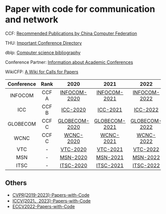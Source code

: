 # Paper with code for communication and network

CCF: [Recommended Publications by China Computer Federation](https://www.ccf.org.cn/Academic_Evaluation/By_category/)

THU: [Important Conference Directory](https://www.sist.tsinghua.edu.cn/__local/0/E3/67/303DEC8D1B54395036E70EECAF6_AD515DFB_5643C0.pdf?e=.pdf)

dblp: [Computer science bibliography](https://dblp.org/)

Conference Partner: [Information about Academic Conferences](https://www.myhuiban.com/)

WikiCFP: [A Wiki for Calls for Papers](http://www.wikicfp.com/cfp/)


| Conference | Rank | 2020 | 2021 | 2022 | 2023 | 2024 | ... | 
| :---: | :---: | :---: | :---: | :---: | :---: | :---: | :---: |
| INFOCOM | CCF A | [INFOCOM-2020](./INFOCOM2020_Paper_with_code.md) | [INFOCOM-2021](./INFOCOM2021_Paper_with_code.md) | [INFOCOM-2022](./INFOCOM2022_Paper_with_code.md) | INFOCOM-2023 | INFOCOM-2024 | ... | 
| ICC | CCF B | [ICC-2020](./ICC2020_Paper_with_code.md) | [ICC-2021](./ICC2021_Paper_with_code.md) | [ICC-2022](./ICC2022_Paper_with_code.md) | ICC-2023 | ICC-2024 | ... | 
| GLOBECOM | CCF C | [GLOBECOM-2020](./GLOBECOM2020_Paper_with_code.md) | [GLOBECOM-2021](./GLOBECOM2021_Paper_with_code.md) | [GLOBECOM-2022](./GLOBECOM2022_Paper_with_code.md)| GLOBECOM-2023 | GLOBECOM-2024 | ... |
| WCNC | CCF C | [WCNC-2020](./WCNC2020_Paper_with_code.md) | [WCNC-2021](./WCNC2021_Paper_with_code.md) | [WCNC-2022](./WCNC2022_Paper_with_code.md) | [WCNC-2023](./WCNC2023_Paper_with_code.md) | WCNC-2024 | ... | 
| VTC | - | [VTC-2020](./VTC2020_Paper_with_code.md) | [VTC-2021](./VTC2021_Paper_with_code.md) | [VTC-2022](./VTC2022_Paper_with_code.md) | VTC-2023 | VTC-2024 | ... | 
| MSN | - | [MSN-2020](./MSN2020_Paper_with_code.md) | [MSN-2021](./MSN2021_Paper_with_code.md) | [MSN-2022](./MSN2022_Paper_with_code.md) | MSN-2023 | MSN-2024 | ... | 
| ITSC | - | [ITSC-2020](./Conference_paper/ITSC_Paper_with_code/ITSC2020_Paper_with_code.md) | [ITSC-2021](./Conference_paper/ITSC_Paper_with_code/ITSC2021_Paper_with_code.md) | [ITSC-2022](./Conference_paper/ITSC_Paper_with_code/ITSC2022_Paper_with_code.md) | ITSC-2023 | ITSC-2024 | ... | 

## Others
- [CVPR(2019-2023)-Papers-with-Code](https://github.com/amusi/ICCV2023-Papers-with-Code)
- [ICCV(2021、2023)-Papers-with-Code](https://github.com/amusi/ICCV2023-Papers-with-Code)
- [ECCV2022-Papers-with-Code](https://github.com/amusi/ECCV2022-Papers-with-Code)